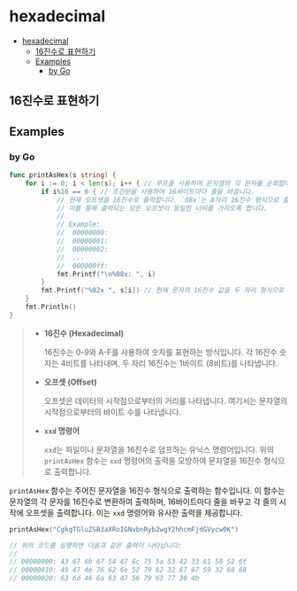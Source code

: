 # hexadecimal

- [hexadecimal](#hexadecimal)
    - [16진수로 표현하기](#16진수로-표현하기)
    - [Examples](#examples)
        - [by Go](#by-go)

## 16진수로 표현하기

## Examples

### by Go

```go
func printAsHex(s string) {
    for i := 0; i < len(s); i++ { // 루프를 사용하여 문자열의 각 문자를 순회합니다.
        if i%16 == 0 { // 조건문을 사용하여 16바이트마다 줄을 바꿉니다.
            // 현재 오프셋을 16진수로 출력합니다. `08x`는 8자리 16진수 형식으로 출력하라는 의미입니다.
            // 이를 통해 출력되는 모든 오프셋이 동일한 너비를 가지도록 합니다. 
            // 
            // Example: 
            //  00000000: 
            //  00000001: 
            //  00000002: 
            //  ...
            //  000000ff: 
            fmt.Printf("\n%08x: ", i) 
        }
        fmt.Printf("%02x ", s[i]) // 현재 문자의 16진수 값을 두 자리 형식으로 출력합니다. `02x`는 2자리 16진수 형식으로 출력하라는 의미입니다.
    }
    fmt.Println()
}
```

> - **16진수 (Hexadecimal)**
>
>   16진수는 0-9와 A-F를 사용하여 숫자를 표현하는 방식입니다.
>   각 16진수 숫자는 4비트를 나타내며, 두 자리 16진수는 1바이트 (8비트)를 나타냅니다.
>
> - **오프셋 (Offset)**
>
>   오프셋은 데이터의 시작점으로부터의 거리를 나타냅니다.
>   여기서는 문자열의 시작점으로부터의 바이트 수를 나타냅니다.
>
> - **`xxd` 명령어**
>
>   `xxd`는 파일이나 문자열을 16진수로 덤프하는 유닉스 명령어입니다.
>   위의 `printAsHex` 함수는 `xxd` 명령어의 출력을 모방하여 문자열을 16진수 형식으로 출력합니다.

`printAsHex` 함수는 주어진 문자열을 16진수 형식으로 출력하는 함수입니다.
이 함수는 문자열의 각 문자를 16진수로 변환하여 출력하며, 16바이트마다 줄을 바꾸고 각 줄의 시작에 오프셋을 출력합니다.
이는 `xxd` 명령어와 유사한 출력을 제공합니다.

```go
printAsHex("CgkgTGluZSB3aXRoIGNvbnRyb2wgY2hhcmFjdGVycw0K")

// 위의 코드를 실행하면 다음과 같은 출력이 나타납니다:
// 
// 00000000: 43 67 6b 67 54 47 6c 75 5a 53 42 33 61 58 52 6f 
// 00000010: 49 47 4e 76 62 6e 52 79 62 32 67 67 59 32 68 68 
// 00000020: 63 6d 46 6a 63 47 56 79 63 77 30 4b 
```

